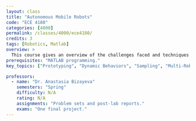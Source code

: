 ```yaml
---
layout: class
title: "Autonomous Mobile Robots"
code: "ECE 4180"
categories: [4000]
permalink: /classes/4000/ece4180/
credits: 3
tags: [Robotics, Matlab]
overview: >
  This course gives an overview of the challenges faced and techniques used for creating autonomous mobile robots. Topics include: sensing, localization, mapping, path planning, motion planning, obstacle and collision avoidance and multi-robot control. The course includes a lab portion in which students program the iRobot Create.
prerequisites: "MATLAB programming."
key_topics: ["Prototyping", "Dynamic Behaviors", "Sampling", "Multi-Robot Control"]

professors:
  - name: "Dr. Anastasia Bizayeva"
    semesters: "Spring"
    difficulty: N/A
    rating: N/A
    assignments: "Problem sets and post-lab reports."
    exams: "One final project."
---
```

